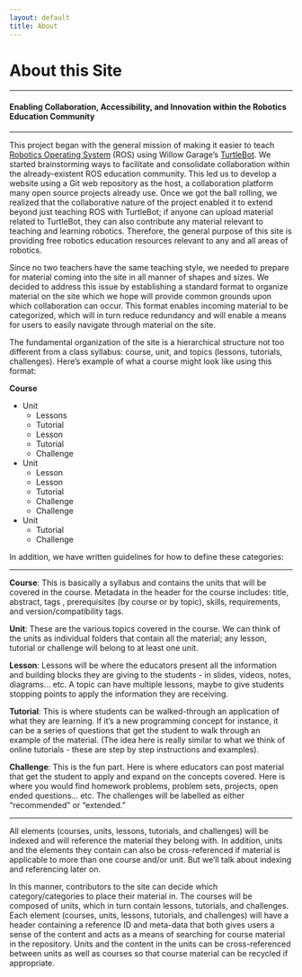 ```yaml
---
layout: default
title: About
---
```


# About this Site

----

#### Enabling Collaboration, Accessibility, and Innovation within the Robotics Education Community

----

This project began with the general mission of making it easier to teach [Robotics Operating System](http://www.ros.org/) (ROS) using Willow Garage’s [TurtleBot](http://www.turtlebot.com/).  We started brainstorming ways to facilitate and consolidate collaboration within the already-existent ROS education community.  This led us to develop a website using a Git web repository as the host, a collaboration platform many open source projects already use.  Once we got the ball rolling, we realized that the collaborative nature of the project enabled it to extend beyond just teaching ROS with TurtleBot; if anyone can upload material related to TurtleBot, they can also contribute any material relevant to teaching and learning robotics.  Therefore, the general purpose of this site is providing free robotics education resources relevant to any and all areas of robotics.

Since no two teachers have the same teaching style, we needed to prepare for material coming into the site in all manner of shapes and sizes.  We decided to address this issue by establishing a standard format to organize material on the site which we hope will provide common grounds upon which collaboration can occur.  This format enables incoming material to be categorized, which will in turn reduce redundancy and will enable a means for users to easily navigate through material on the site.

The fundamental organization of the site is a hierarchical structure not too different from a class syllabus: course, unit, and topics (lessons, tutorials, challenges).  Here’s example of what a course might look like using this format:

**Course**

* Unit
   * Lessons
   * Tutorial
   * Lesson
   * Tutorial
   * Challenge
* Unit
   * Lesson
   * Lesson
   * Tutorial
   * Challenge
   * Challenge
* Unit
   * Tutorial
   * Challenge

In addition, we have written guidelines for how to define these categories:

----

**Course**: This is basically a syllabus and contains the units that will be covered in the course.  Metadata in the header for the course includes: title, abstract, tags , prerequisites (by course or by topic), skills, requirements, and version/compatibility tags.


**Unit**: These are the various topics covered in the course.  We can think of the units as individual folders that contain all the material; any lesson, tutorial or challenge will belong to at least one unit.


**Lesson**: Lessons will be where the educators present all the information and building blocks they are giving to the students - in slides, videos, notes, diagrams… etc. A topic can have multiple lessons, maybe to give students stopping points to apply the information they are receiving.


**Tutorial**: This is where students can be walked-through an application of what they are learning.  If it’s a new programming concept for instance, it can be a series of questions that get the student to walk through an example of the material.  (The idea here is really similar to what we think of online tutorials - these are step by step instructions and examples).


**Challenge**:  This is the fun part.  Here is where educators can post material that get the student to apply and expand on the concepts covered.  Here is where you would find homework problems, problem sets, projects, open ended questions… etc.  The challenges will be labelled as either “recommended” or “extended.”

----

All elements (courses, units, lessons, tutorials, and challenges) will be indexed and will reference the material they belong with.  In addition, units and the elements they contain can also be cross-referenced if material is applicable to more than one course and/or unit.  But we’ll talk about indexing and referencing later on.

In this manner, contributors to the site can decide which category/categories to place their material in.  The courses will be composed of units, which in turn contain lessons, tutorials, and challenges.  Each element (courses, units, lessons, tutorials, and challenges) will have a header containing a reference ID and meta-data that both gives users a sense of the content and acts as a means of searching for course material in the repository. Units and the content in the units can be cross-referenced between units as well as courses so that course material can be recycled if appropriate. 

